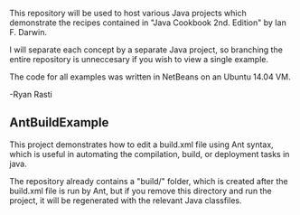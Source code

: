 This repository will be used to host various Java projects which demonstrate the recipes contained in "Java Cookbook 2nd. Edition" by Ian F. Darwin.

I will separate each concept by a separate Java project, so branching the entire repository is unneccesary if you wish to view a single example.

The code for all examples was written in NetBeans on an Ubuntu 14.04 VM.

-Ryan Rasti

<h2>AntBuildExample</h2>

This project demonstrates how to edit a build.xml file using Ant syntax, which is useful in automating the compilation, build, or deployment tasks in java.

The repository already contains a "build/" folder, which is created after the build.xml file is run by Ant, but if you remove this directory and run the project, it will be regenerated with the relevant Java classfiles.
